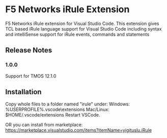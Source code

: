 # F5 Networks iRule Extension

F5 Networks iRule extension for Visual Studio Code. This extension gives TCL based iRule language support for Visual Studio Code including syntax and intelliSense support for iRule events, commands and statements

## Release Notes

### 1.0.0

Support for TMOS 12.1.0

## Installation

Copy whole files to a folder named "irule" under:
Windows: %USERPROFILE%\.vscode\extensions
Mac/Linux: $HOME/.vscode/extensions
Restart VSCode. 

OR you can install from marketplace: https://marketplace.visualstudio.com/items?itemName=yigituslu.iRule

